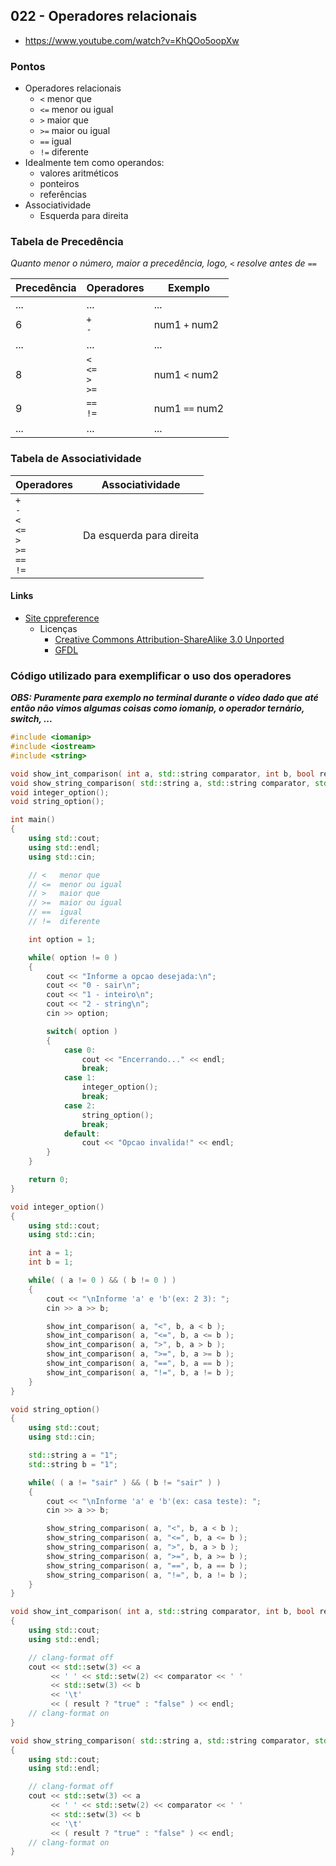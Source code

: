 ## 022 - Operadores relacionais

- https://www.youtube.com/watch?v=KhQOo5oopXw

### Pontos
- Operadores relacionais
  - `<`   menor que
  - `<=`  menor ou igual
  - `>`   maior que
  - `>=`  maior ou igual
  - `==`  igual
  - `!=`  diferente
- Idealmente tem como operandos:
  - valores aritméticos
  - ponteiros
  - referências
- Associatividade
  - Esquerda para direita

### Tabela de Precedência

*Quanto menor o número, maior a precedência, logo, `<` resolve antes de `==`*

Precedência | Operadores                 | Exemplo
------------|------------                |---------
...         | ...                        | ...
6           | `+`<br>`-`                 | num1 `+` num2
...         | ...                        | ...
8           | `<`<br>`<=`<br>`>`<br>`>=` | num1 `<` num2
9           | `==`<br>`!=`               | num1 `==` num2
...         | ...                        | ...

### Tabela de Associatividade
Operadores                                               | Associatividade
-----------                                              |----------------
`+`<br>`-`<br>`<`<br>`<=`<br>`>`<br>`>=`<br>`==`<br>`!=` | Da esquerda para direita

#### Links
- [Site cppreference](cppreference.com)
  - Licenças
     - [Creative Commons Attribution-ShareAlike 3.0 Unported](https://creativecommons.org/licenses/by-sa/3.0/)
     - [GFDL](http://en.cppreference.com/w/Cppreference:Copyright/GDFL)

### Código utilizado para exemplificar o uso dos operadores
***OBS: Puramente para exemplo no terminal durante o vídeo dado que até então não vimos algumas coisas como iomanip, o operador ternário, switch, ...***

```cpp
#include <iomanip>
#include <iostream>
#include <string>

void show_int_comparison( int a, std::string comparator, int b, bool result );
void show_string_comparison( std::string a, std::string comparator, std::string b, bool result );
void integer_option();
void string_option();

int main()
{
    using std::cout;
    using std::endl;
    using std::cin;

    // <   menor que
    // <=  menor ou igual
    // >   maior que
    // >=  maior ou igual
    // ==  igual
    // !=  diferente

    int option = 1;

    while( option != 0 )
    {
        cout << "Informe a opcao desejada:\n";
        cout << "0 - sair\n";
        cout << "1 - inteiro\n";
        cout << "2 - string\n";
        cin >> option;

        switch( option )
        {
            case 0:
                cout << "Encerrando..." << endl;
                break;
            case 1:
                integer_option();
                break;
            case 2:
                string_option();
                break;
            default:
                cout << "Opcao invalida!" << endl;
        }
    }

    return 0;
}

void integer_option()
{
    using std::cout;
    using std::cin;

    int a = 1;
    int b = 1;

    while( ( a != 0 ) && ( b != 0 ) )
    {
        cout << "\nInforme 'a' e 'b'(ex: 2 3): ";
        cin >> a >> b;

        show_int_comparison( a, "<", b, a < b );
        show_int_comparison( a, "<=", b, a <= b );
        show_int_comparison( a, ">", b, a > b );
        show_int_comparison( a, ">=", b, a >= b );
        show_int_comparison( a, "==", b, a == b );
        show_int_comparison( a, "!=", b, a != b );
    }
}

void string_option()
{
    using std::cout;
    using std::cin;

    std::string a = "1";
    std::string b = "1";

    while( ( a != "sair" ) && ( b != "sair" ) )
    {
        cout << "\nInforme 'a' e 'b'(ex: casa teste): ";
        cin >> a >> b;

        show_string_comparison( a, "<", b, a < b );
        show_string_comparison( a, "<=", b, a <= b );
        show_string_comparison( a, ">", b, a > b );
        show_string_comparison( a, ">=", b, a >= b );
        show_string_comparison( a, "==", b, a == b );
        show_string_comparison( a, "!=", b, a != b );
    }
}

void show_int_comparison( int a, std::string comparator, int b, bool result )
{
    using std::cout;
    using std::endl;

    // clang-format off
    cout << std::setw(3) << a
         << ' ' << std::setw(2) << comparator << ' '
         << std::setw(3) << b
         << '\t'
         << ( result ? "true" : "false" ) << endl;
    // clang-format on
}

void show_string_comparison( std::string a, std::string comparator, std::string b, bool result )
{
    using std::cout;
    using std::endl;

    // clang-format off
    cout << std::setw(3) << a
         << ' ' << std::setw(2) << comparator << ' '
         << std::setw(3) << b
         << '\t'
         << ( result ? "true" : "false" ) << endl;
    // clang-format on
}

```
